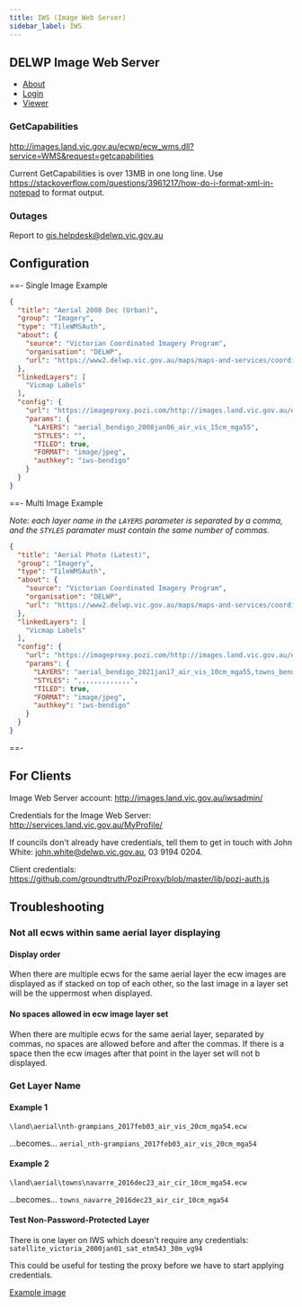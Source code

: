 ```yaml
---
title: IWS (Image Web Server)
sidebar_label: IWS
---
```


## DELWP Image Web Server

* [About](https://www.land.vic.gov.au/maps-and-spatial/imagery/about-image-web-server)
* [Login](http://images.land.vic.gov.au/iwsadmin/)
* [Viewer](http://images.land.vic.gov.au/iws/SimpleExampleNative.htm)

### GetCapabilities

http://images.land.vic.gov.au/ecwp/ecw_wms.dll?service=WMS&request=getcapabilities

Current GetCapabilities is over 13MB in one long line. Use https://stackoverflow.com/questions/3961217/how-do-i-format-xml-in-notepad to format output.

### Outages

Report to gis.helpdesk@delwp.vic.gov.au

## Configuration

==- Single Image Example

  ```json
  {
    "title": "Aerial 2008 Dec (Urban)",
    "group": "Imagery",
    "type": "TileWMSAuth",
    "about": {
      "source": "Victorian Coordinated Imagery Program",
      "organisation": "DELWP",
      "url": "https://www2.delwp.vic.gov.au/maps/maps-and-services/coordinated-imagery-program"
    },
    "linkedLayers": [
      "Vicmap Labels"
    ],
    "config": {
      "url": "https://imageproxy.pozi.com/http://images.land.vic.gov.au/ecwp/ecw_wms.dll",
      "params": {
        "LAYERS": "aerial_bendigo_2008jan06_air_vis_15cm_mga55",
        "STYLES": "",
        "TILED": true,
        "FORMAT": "image/jpeg",
        "authkey": "iws-bendigo"
      }
    }
  }
  ```

==- Multi Image Example

  *Note: each layer name in the `LAYERS` parameter is separated by a comma, and the `STYLES` paramater must contain the same number of commas.*

  ```json
  {
    "title": "Aerial Photo (Latest)",
    "group": "Imagery",
    "type": "TileWMSAuth",
    "about": {
      "source": "Victorian Coordinated Imagery Program",
      "organisation": "DELWP",
      "url": "https://www2.delwp.vic.gov.au/maps/maps-and-services/coordinated-imagery-program"
    },
    "linkedLayers": [
      "Vicmap Labels"
    ],
    "config": {
      "url": "https://imageproxy.pozi.com/http://images.land.vic.gov.au/ecwp/ecw_wms.dll",
      "params": {
        "LAYERS": "aerial_bendigo_2021jan17_air_vis_10cm_mga55,towns_bendigo_2021sep02_air_vis_10cm_mga55,towns_axedale_2021jan18_air_vis_10cm_mga55,towns_elmore_2021jan18_air_vis_10cm_mga55,towns_goornong_2021jan18_air_vis_10cm_mga55,towns_heathcote_2020feb22_air_vis_10cm_mga55,towns_lockwood-south_2021jan17_air_vis_10cm_mga55,towns_marong_2020feb22_air_vis_10cm_mga55,towns_neilborough_2021jan17_air_vis_10cm_mga55,towns_ravenswood_2021jan17_air_vis_10cm_mga55,towns_raywood_2021jan17_air_vis_10cm_mga55,towns_redesdale_2020feb22_air_vis_10cm_mga55,towns_sebastian_2021jan17_air_vis_10cm_mga55,towns_mia-mia_2020feb22_air_vis_10cm_mga55",
        "STYLES": ",,,,,,,,,,,,,",
        "TILED": true,
        "FORMAT": "image/jpeg",
        "authkey": "iws-bendigo"
      }
    }
  }
  ```

==-

## For Clients

Image Web Server account:
http://images.land.vic.gov.au/iwsadmin/

Credentials for the Image Web Server:
http://services.land.vic.gov.au/MyProfile/

If councils don't already have credentials, tell them to get in touch with John White: john.white@delwp.vic.gov.au, 03 9194 0204.

Client credentials: https://github.com/groundtruth/PoziProxy/blob/master/lib/pozi-auth.js

## Troubleshooting

### Not all ecws within same aerial layer displaying

#### Display order

When there are multiple ecws for the same aerial layer the ecw images are displayed as if stacked on top of each other, so the last image in a layer set will be the uppermost when displayed.

#### No spaces allowed in ecw image layer set

When there are multiple ecws for the same aerial layer, separated by commas, no spaces are allowed before and after the commas.  If there is a space then the ecw images after that point in the layer set will not b displayed.

### Get Layer Name

#### Example 1

```
\land\aerial\nth-grampians_2017feb03_air_vis_20cm_mga54.ecw
```
...becomes...
`aerial_nth-grampians_2017feb03_air_vis_20cm_mga54`

#### Example 2

```
\land\aerial\towns\navarre_2016dec23_air_cir_10cm_mga54.ecw
```
...becomes...
`towns_navarre_2016dec23_air_cir_10cm_mga54`

#### Test Non-Password-Protected Layer

There is one layer on IWS which doesn't require any credentials: `satellite_victoria_2000jan01_sat_etm543_30m_vg94`

This could be useful for testing the proxy before we have to start applying credentials.

[Example image](http://images.land.vic.gov.au/erdas-iws/erdas/imagex/?request=image&cache=true&transparent=true&type=jpg&l=3&tx=1&ty=7&ts=256&fill=FFFFFF&quality=60&layers=%2Fimages%2Fland%2Fsatellite%2Fvictoria_2000jan01_sat_etm543_30m_vg94.ecw&style=default&srs=EPSG:3111)
